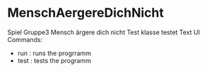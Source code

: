 # MenschAergereDichNicht
Spiel Gruppe3
Mensch ärgere dich nicht
Test klasse testet Text UI
Commands:
* run : runs the progrramm
* test : tests the programm
